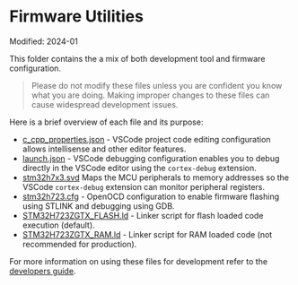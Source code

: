 # Firmware Utilities

Modified: 2024-01

This folder contains the a mix of both development tool and firmware configuration.

> Please do not modify these files unless you are confident you know what you are doing. Making improper changes to these files can cause widespread development issues.

Here is a brief overview of each file and its purpose:

 - [c_cpp_properties.json](vscode/c_cpp_properties.json) - VSCode project code editing configuration allows intellisense and other editor features.
 - [launch.json](vscode/launch.json) - VSCode debugging configuration enables you to debug directly in the VSCode editor using the `cortex-debug` extension.
 - [stm32h7x3.svd](stm32h7x3.svd) Maps the MCU peripherals to memory addresses so the VSCode `cortex-debug` extension can monitor peripheral registers.
 - [stm32h723.cfg](stm32h723.cfg) - OpenOCD configuration to enable firmware flashing using STLINK and debugging using GDB.
 - [STM32H723ZGTX_FLASH.ld](STM32H723ZGTX_FLASH.ld) - Linker script for flash loaded code execution (default).
 - [STM32H723ZGTX_RAM.ld](STM32H723ZGTX_RAM.ld) - Linker script for RAM loaded code (not recommended for production).

For more information on using these files for development refer to the [developers guide](/docs/dev.md).